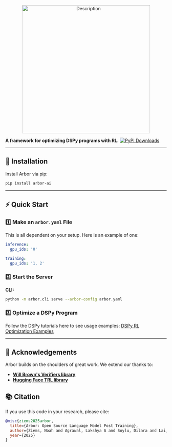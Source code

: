 <p align="center">
  <img src="https://github.com/user-attachments/assets/ed0dd782-65fa-48b5-a762-b343b183be09" alt="Description" width="400"/>
</p>

**A framework for optimizing DSPy programs with RL.**
[![PyPI Downloads](https://static.pepy.tech/badge/dspy/month)](https://pepy.tech/projects/arbor-ai)

---

## 🚀 Installation

Install Arbor via pip:

```bash
pip install arbor-ai
```

---

## ⚡ Quick Start

### 1️⃣ Make an `arbor.yaml` File

This is all dependent on your setup. Here is an example of one:
```yaml
inference:
  gpu_ids: '0'

training:
  gpu_ids: '1, 2'
```

### 2️⃣ Start the Server

**CLI:**

```bash
python -m arbor.cli serve --arbor-config arbor.yaml
```

### 3️⃣ Optimize a DSPy Program

Follow the DSPy tutorials here to see usage examples:
[DSPy RL Optimization Examples](https://dspy.ai/tutorials/rl_papillon/)

---

## 🙏 Acknowledgements

Arbor builds on the shoulders of great work. We extend our thanks to:
- **[Will Brown's Verifiers library](https://github.com/willccbb/verifiers)**
- **[Hugging Face TRL library](https://github.com/huggingface/trl)**

## 📚 Citation

If you use this code in your research, please cite:

```bibtex
@misc{ziems2025arbor,
  title={Arbor: Open Source Language Model Post Training},
  author={Ziems, Noah and Agrawal, Lakshya A and Soylu, Dilara and Lai, Liheng and Miller, Isaac and Qian, Chen and Jiang, Meng and Khattab, Omar},
  year={2025}
}
```
